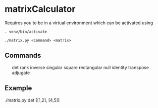 # matrixCalculator
Requires you to be in a virtual environment which can be activated using
```
. venv/bin/activate
```
```
./matrix.py <command> <matrix>
```

## Commands
<ul>
det  
rank  
inverse  
singular  
square  
rectangular  
null  
identity  
transpose  
adjugate  
</ul>

## Example
./matrix.py det [[1,2], [4,5]]
